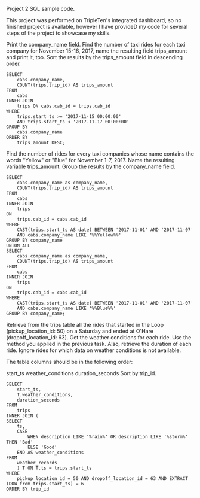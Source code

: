 Project 2 SQL sample code.

This project was performed on TripleTen's integrated dashboard, so no finished project is available, however I have provideD my code for several steps of the project to showcase my skills.

Print the company_name field. Find the number of taxi rides for each taxi company for November 15-16, 2017, name the resulting field trips_amount and print it, too. Sort the results by the trips_amount field in descending order.

	SELECT 
		cabs.company_name,
		COUNT(trips.trip_id) AS trips_amount
	FROM 
		cabs
	INNER JOIN 
		trips ON cabs.cab_id = trips.cab_id
	WHERE 
		trips.start_ts >= '2017-11-15 00:00:00' 
		AND trips.start_ts < '2017-11-17 00:00:00'
	GROUP BY 
		cabs.company_name
	ORDER BY 
		trips_amount DESC;

Find the number of rides for every taxi companies whose name contains the words "Yellow" or "Blue" for November 1-7, 2017. Name the resulting variable trips_amount. Group the results by the company_name field.

	SELECT
		cabs.company_name as company_name,
		COUNT(trips.trip_id) AS trips_amount
	FROM 
		cabs
	INNER JOIN 
		trips 
	ON 
		trips.cab_id = cabs.cab_id
	WHERE 
		CAST(trips.start_ts AS date) BETWEEN '2017-11-01' AND '2017-11-07'
		AND cabs.company_name LIKE '%%Yellow%%'
	GROUP BY company_name
	UNION ALL
	SELECT
		cabs.company_name as company_name,
		COUNT(trips.trip_id) AS trips_amount
	FROM 
		cabs
	INNER JOIN 
		trips 
	ON 
		trips.cab_id = cabs.cab_id
	WHERE 
		CAST(trips.start_ts AS date) BETWEEN '2017-11-01' AND '2017-11-07'
		AND cabs.company_name LIKE '%%Blue%%'
	GROUP BY company_name;

Retrieve from the trips table all the rides that started in the Loop (pickup_location_id: 50) on a Saturday and ended at O'Hare (dropoff_location_id: 63). Get the weather conditions for each ride. Use the method you applied in the previous task. Also, retrieve the duration of each ride. Ignore rides for which data on weather conditions is not available.

The table columns should be in the following order:

start_ts
weather_conditions
duration_seconds
Sort by trip_id.


	SELECT
		start_ts,
		T.weather_conditions,
		duration_seconds
	FROM 
		trips
	INNER JOIN (
    SELECT
        ts,
        CASE
            WHEN description LIKE '%rain%' OR description LIKE '%storm%' THEN 'Bad'
            ELSE 'Good'
        END AS weather_conditions
    FROM 
        weather_records          
		) T ON T.ts = trips.start_ts
	WHERE 
		pickup_location_id = 50 AND dropoff_location_id = 63 AND EXTRACT (DOW from trips.start_ts) = 6
	ORDER BY trip_id
